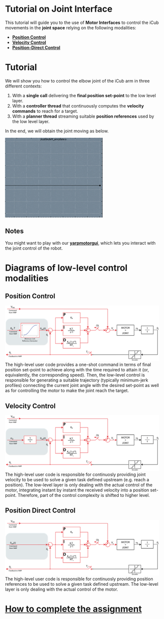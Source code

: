 Tutorial on Joint Interface
===========================

This tutorial will guide you to the use of **Motor Interfaces** to control the
iCub movements in the **joint space** relying on the following modalities:

- [**Position Control**](http://www.yarp.it/classyarp_1_1dev_1_1IPositionControl2.html)
- [**Velocity Control**](http://www.yarp.it/classyarp_1_1dev_1_1IVelocityControl2.html)
- [**Position-Direct Control**](http://www.yarp.it/classyarp_1_1dev_1_1IPositionDirect.html)

# Tutorial
We will show you how to control the elbow joint of the iCub arm in three different
contexts:

1. With a **single call** delivering the **final position set-point** to the low level layer.
1. With a **controller thread** that continuously computes the **velocity commands** to reach for a target.
1. With a **planner thread** streaming suitable **position references** used by the low level layer.

In the end, we will obtain the joint moving as below.

![output](/misc/output.gif)

## Notes

You might want to play with our [**yarpmotorgui**](http://www.yarp.it/yarpmotorgui.html), which lets you interact with the joint control of the robot.

# Diagrams of low-level control modalities

## Position Control
![position](/misc/position.png)
The high-level user code provides a one-shot command in terms of final position set-point to achieve along with the time required to attain it (or, equivalently, the corresponding speed). Then, the low-level control is responsible for generating a suitable trajectory (typically minimum-jerk profiles) connecting the current joint angle with the desired set-point as well as for controlling the motor to make the joint reach the target.

## Velocity Control
![velocity](/misc/velocity.png)
The high-level user code is responsible for continuosly providing joint velocity to be used to solve a given task defined upstream (e.g. reach a position). The low-level layer is only dealing with the actual control of the motor, integrating instant by instant the received velocity into a position set-point. Therefore, part of the control complexity is shifted to higher level. 

## Position Direct Control
![position-direct](/misc/position-direct.png)
The high-level user code is responsible for continuosly providing position references to be used to solve a given task defined upstream. The low-level layer is only dealing with the actual control of the motor.

# [How to complete the assignment](https://github.com/vvv-school/vvv-school.github.io/blob/master/instructions/how-to-complete-assignments.md)
